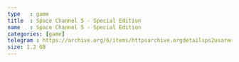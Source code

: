 ```yaml
---
type   : game
title  : Space Channel 5 - Special Edition
name   : Space Channel 5 - Special Edition
categories: [game]
telegram : https://archive.org/6/items/httpsarchive.orgdetailsps2usaredump3/Space%20Channel%205%20-%20Special%20Edition.7z
size: 1.2 GB
---
```



